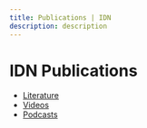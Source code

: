 ```yaml
---
title: Publications | IDN
description: description
---
```


# IDN Publications
- [Literature](/publications/literature)
- [Videos](/publications/videos)
- [Podcasts](/publications/podcasts)